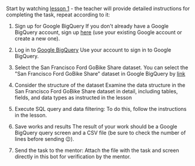 Start by watching [lesson 1](https://youtu.be/jGXv22udFBc?t=381) - the teacher will provide detailed instructions for completing the task, repeat according to it:

1. Sign up for Google BigQuery
If you don't already have a Google BigQuery account, sign up [here](https://cloud.google.com/bigquery) (use your existing Google account or create a new one).

2. Log in to [Google BigQuery](https://console.cloud.google.com/bigquery)
Use your account to sign in to Google BigQuery.

3. Select the San Francisco Ford GoBike Share dataset.
You can select the "San Francisco Ford GoBike Share" dataset in Google BigQuery by [link](https://console.cloud.google.com/marketplace/product/san-francisco-public-data/sf-bike-share)

4. Consider the structure of the dataset
Examine the data structure in the San Francisco Ford GoBike Share dataset in detail, including tables, fields, and data types as instructed in the lesson

5. Execute SQL query and data filtering:
To do this, follow the instructions in the lesson.

6. Save works and results
The result of your work should be a Google BigQuery query screen and a CSV file (be sure to check the number of lines before sending 😉).

7. Send the task to the mentor:
Attach the file with the task and screen directly in this bot for verification by the mentor.